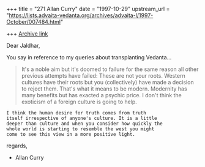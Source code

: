 +++
title = "271 Allan Curry"
date = "1997-10-29"
upstream_url = "https://lists.advaita-vedanta.org/archives/advaita-l/1997-October/007484.html"

+++
[Archive link](https://lists.advaita-vedanta.org/archives/advaita-l/1997-October/007484.html)

Dear Jaldhar,

You say in reference to my queries about transplanting Vedanta...

>It's a noble aim but it's doomed to failure for the same reason all other
>previous attempts have failed: These are not your roots.  Western cultures
>have their roots but you (collectively) have made a decision to reject
>them.  That's what it means to be modern.  Modernity  has many benefits
>but has exacted a psychic price.  I don't think the exoticism of a foreign
>culture is going to help.
>
    I think the human desire for truth comes from truth
    itself irrespective of anyone's culture. It is a little
    deeper than culture and when you consider how quickly the
    whole world is starting to resemble the west you might
    come to see this view in a more positive light.


regards,

- Allan Curry

